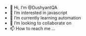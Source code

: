 - 👋 Hi, I’m @DushyantQA
- 👀 I’m interested in javascript
- 🌱 I’m currently learning automation
- 💞️ I’m looking to collaborate on 
- 📫 How to reach me ...

<!---
DushyantQA/DushyantQA is a ✨ special ✨ repository because its `README.md` (this file) appears on your GitHub profile.
You can click the Preview link to take a look at your changes.
--->
